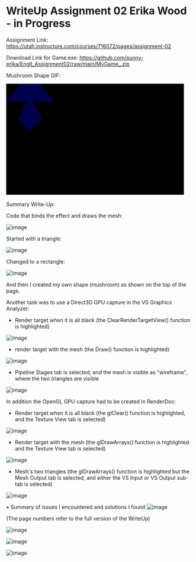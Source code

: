 # WriteUp Assignment 02 Erika Wood - in Progress

Assignment Link: https://utah.instructure.com/courses/716072/pages/assignment-02

Download Link for Game.exe: https://github.com/sunny-erika/EngII_Assignment02/raw/main/MyGame_.zip

Mushroom Shape GIF: 

![ReleaseX64MyGame](https://github.com/sunny-erika/EngII_Assignment02/blob/main/WindowCapture_GameExe.gif)

Summary Write-Up:

Code that binds the effect and draws the mesh:

![image](https://user-images.githubusercontent.com/63023478/134995600-1bc59330-d2d8-4f13-9cd5-32edd4538f82.png)

Started with a triangle:

![image](https://user-images.githubusercontent.com/63023478/134995676-2734042a-b1fa-4a59-bafb-d1ef04096d9a.png)

Changed to a rectangle:

![image](https://user-images.githubusercontent.com/63023478/134995727-0251c62d-f6e5-404d-a4e2-f3ee463218ee.png)

And then I created my own shape (mushroom) as shown on the top of the page.

Another task was to use a Direct3D GPU capture in the VS Graphics Analyzer:
- Render target when it is all black (the ClearRenderTargetView() function is highlighted)

![image](https://user-images.githubusercontent.com/63023478/135000704-9280d730-34a6-4f7e-83e9-7cc6c947a666.png)


- render target with the mesh (the Draw() function is highlighted) 

![image](https://user-images.githubusercontent.com/63023478/135000944-829baf53-4633-4d7d-8439-a086c5e34585.png)


- Pipeline Stages tab is selected, and the mesh is visible as "wireframe", where the two triangles are visible

![image](https://user-images.githubusercontent.com/63023478/135001091-2e14919e-fa4c-46fc-93da-d987d71a47d7.png)


In addition the OpenGL GPU capture had to be created in RenderDoc:
- Render target when it is all black (the glClear() function is highlighted, and the Texture View tab is selected)

![image](https://user-images.githubusercontent.com/63023478/134999848-52d6e6c5-db16-4ab5-a65c-fd1c328ddece.png)


- Render target with the mesh (the glDrawArrays() function is highlighted and the Texture View tab is selected)

![image](https://user-images.githubusercontent.com/63023478/134999677-d7a58832-754d-4cb6-9937-9b7d775675f4.png)


- Mesh's two triangles (the glDrawArrays() function is highlighted but the Mesh Output tab is selected, and either the VS Input or VS Output sub-tab is selected)

![image](https://user-images.githubusercontent.com/63023478/134999790-0c84aed7-99aa-43ef-b2c2-2826203932e2.png)

•	Summary of issues I encountered and solutions I found
![image](https://user-images.githubusercontent.com/63023478/135004246-65153403-f9d6-4cef-9e90-4131e18ad2d6.png)

(The page numbers refer to the full version of the WriteUp)

![image](https://user-images.githubusercontent.com/63023478/135004287-b0cef38b-44bf-441b-8103-ac7a167a6d51.png)

![image](https://user-images.githubusercontent.com/63023478/135004412-42f764f7-1659-48e7-a056-d57acadb4491.png)

![image](https://user-images.githubusercontent.com/63023478/135004449-aa59e5d8-108a-4647-ae6b-1b7e04b60fd8.png)


